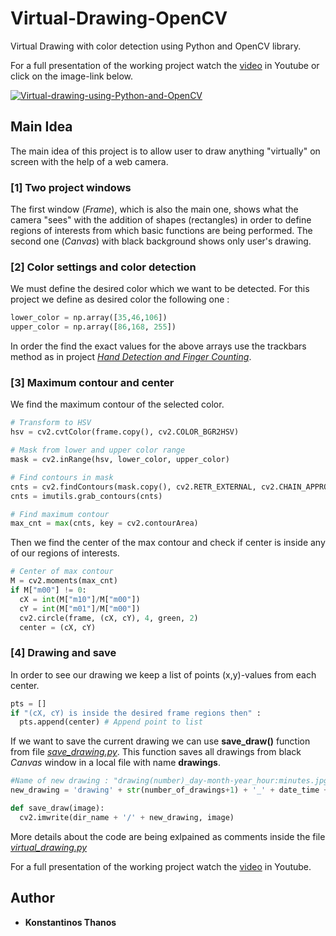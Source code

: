 # Virtual-Drawing-OpenCV
Virtual Drawing with color detection using Python and OpenCV library.

For a full presentation of the working project watch the [video](https://www.youtube.com/watch?v=XUWEyNa0Bcw) in Youtube or click on the image-link below.

[![Virtual-drawing-using-Python-and-OpenCV](http://img.youtube.com/vi/XUWEyNa0Bcw/0.jpg)](https://www.youtube.com/watch?v=XUWEyNa0Bcw "Virtual Drawing using Python and OpenCV | Computer Vision")

## Main Idea
The main idea of this project is to allow user to draw anything "virtually" on screen with the help of a web camera.

### [1] Two project windows
The first window (_Frame_), which is also the main one, shows what the camera "sees" with the addition of shapes (rectangles) in order to define regions of interests from which basic functions are being performed. The second one (_Canvas_) with black background shows only user's drawing. 

### [2] Color settings and color detection
We must define the desired color which we want to be detected. For this project we define as desired color the following one :
```python
lower_color = np.array([35,46,106])
upper_color = np.array([86,168, 255])
```
In order the find the exact values for the above arrays use the trackbars method as in project *[Hand Detection and Finger Counting](https://github.com/kostasthanos/Hand-Detection-and-Finger-Counting)*.

### [3] Maximum contour and center
We find the maximum contour of the selected color. 
```python
# Transform to HSV
hsv = cv2.cvtColor(frame.copy(), cv2.COLOR_BGR2HSV)

# Mask from lower and upper color range
mask = cv2.inRange(hsv, lower_color, upper_color)

# Find contours in mask
cnts = cv2.findContours(mask.copy(), cv2.RETR_EXTERNAL, cv2.CHAIN_APPROX_SIMPLE)
cnts = imutils.grab_contours(cnts)

# Find maximum contour
max_cnt = max(cnts, key = cv2.contourArea)
```

Then we find the center of the max contour and check if center is inside any of our regions of interests.
```python
# Center of max contour
M = cv2.moments(max_cnt)
if M["m00"] != 0:
  cX = int(M["m10"]/M["m00"])
  cY = int(M["m01"]/M["m00"])
  cv2.circle(frame, (cX, cY), 4, green, 2)
  center = (cX, cY)
```

### [4] Drawing and save
In order to see our drawing we keep a list of points (x,y)-values from each center.
```python
pts = []
if "(cX, cY) is inside the desired frame regions then" :
  pts.append(center) # Append point to list
```
If we want to save the current drawing we can use **save_draw()** function from file *[save_drawing.py](https://github.com/kostasthanos/Virtual-Drawing-OpenCV/blob/main/save_drawing.py)*. This function saves all drawings from black *Canvas* window in a local file with name **drawings**.
```python
#Name of new drawing : "drawing(number)_day-month-year_hour:minutes.jpg"
new_drawing = 'drawing' + str(number_of_drawings+1) + '_' + date_time + '.jpg'

def save_draw(image):
  cv2.imwrite(dir_name + '/' + new_drawing, image)
```

More details about the code are being exlpained as comments inside the file *[virtual_drawing.py](https://github.com/kostasthanos/Virtual-Drawing-OpenCV/blob/main/virtual_drawing.py)*

For a full presentation of the working project watch the [video](https://www.youtube.com/watch?v=XUWEyNa0Bcw) in Youtube.

## Author
* **Konstantinos Thanos**
